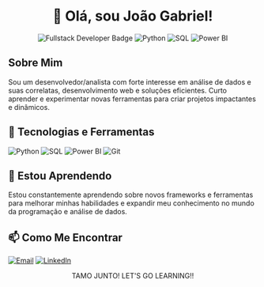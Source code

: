 <h1 align="center">👋 Olá, sou João Gabriel!</h1>

<p align="center">
  <img src="https://img.shields.io/badge/Desenvolvedor%20Fullstack-blue?style=for-the-badge" alt="Fullstack Developer Badge"/>
  <img src="https://img.shields.io/badge/Python-3776AB?style=for-the-badge&logo=python&logoColor=white" alt="Python"/>
  <img src="https://img.shields.io/badge/SQL-4479A1?style=for-the-badge&logo=postgresql&logoColor=white" alt="SQL"/>
  <img src="https://img.shields.io/badge/Power%20BI-F2C811?style=for-the-badge&logo=powerbi&logoColor=black" alt="Power BI"/>
</p>


<h2>Sobre Mim</h2>
<p>
  Sou um desenvolvedor/analista com forte interesse em análise de dados e suas correlatas, desenvolvimento web e soluções eficientes. Curto aprender e experimentar novas ferramentas para criar projetos impactantes e dinâmicos.
</p>

<h2>🔧 Tecnologias e Ferramentas</h2>
<p>
  <img src="https://img.shields.io/badge/Python-3776AB?style=for-the-badge&logo=python&logoColor=white" alt="Python"/>
  <img src="https://img.shields.io/badge/SQL-4479A1?style=for-the-badge&logo=postgresql&logoColor=white" alt="SQL"/>
  <img src="https://img.shields.io/badge/Power%20BI-F2C811?style=for-the-badge&logo=powerbi&logoColor=black" alt="Power BI"/>
  <img src="https://img.shields.io/badge/Git-F05032?style=for-the-badge&logo=git&logoColor=white" alt="Git"/>
</p>

<h2>🌱 Estou Aprendendo</h2>
<p>
  Estou constantemente aprendendo sobre novos frameworks e ferramentas para melhorar minhas habilidades e expandir meu conhecimento no mundo da programação e análise de dados.
</p>

<h2>📫 Como Me Encontrar</h2>
<p>
  <a href="j.s.gabriel@outlook.com"><img src="https://img.shields.io/badge/Email-D14836?style=for-the-badge&logo=gmail&logoColor=white" alt="Email"/></a>
  <a href="https://www.linkedin.com/in/jo%C3%A3o-gabriel-s-pinheiro-ti202126/"><img src="https://img.shields.io/badge/LinkedIn-0077B5?style=for-the-badge&logo=linkedin&logoColor=white" alt="LinkedIn"/></a>
</p>

<div align="center">
  TAMO JUNTO! LET'S GO LEARNING!!
</div>
